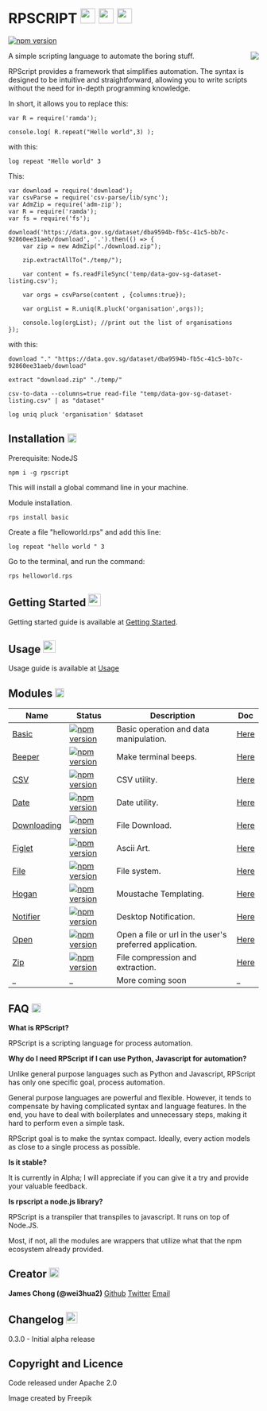 # RPSCRIPT <img src="https://s3.amazonaws.com/sample.rpscript.com/images/cheerful_robot50.png" width="30px"> <img src="https://s3.amazonaws.com/sample.rpscript.com/images/cheerful_robot50.png" width="30px"> <img src="https://s3.amazonaws.com/sample.rpscript.com/images/cheerful_robot50.png" width="30px">

[![npm version](https://badge.fury.io/js/rpscript.svg)](https://badge.fury.io/js/rpscript)

<img style="float: right;" src="https://s3.amazonaws.com/sample.rpscript.com/images/cool_robot100.png">
A simple scripting language to automate the boring stuff.

RPScript provides a framework that simplifies automation. The syntax is designed to be intuitive and straightforward,  allowing you to write scripts without the need for in-depth programming knowledge.

In short, it allows you to replace this:
```
var R = require('ramda');

console.log( R.repeat("Hello world",3) );
```

with this:
```
log repeat "Hello world" 3
```

This:
```
var download = require('download');
var csvParse = require('csv-parse/lib/sync');
var AdmZip = require('adm-zip');
var R = require('ramda');
var fs = require('fs');

download('https://data.gov.sg/dataset/dba9594b-fb5c-41c5-bb7c-92860ee31aeb/download', '.').then(() => {
    var zip = new AdmZip("./download.zip");
    
    zip.extractAllTo("./temp/");

    var content = fs.readFileSync('temp/data-gov-sg-dataset-listing.csv');
    
    var orgs = csvParse(content , {columns:true});

    var orgList = R.uniq(R.pluck('organisation',orgs));

    console.log(orgList); //print out the list of organisations
});

```
with this:
```
download "." "https://data.gov.sg/dataset/dba9594b-fb5c-41c5-bb7c-92860ee31aeb/download"

extract "download.zip" "./temp/"

csv-to-data --columns=true read-file "temp/data-gov-sg-dataset-listing.csv" | as "dataset"

log uniq pluck 'organisation' $dataset
```



## Installation <img src="https://s3.amazonaws.com/sample.rpscript.com/images/smart_robot50.png" width="18px">

Prerequisite: NodeJS

```
npm i -g rpscript
```
This will install a global command line in your machine.

Module installation.
```
rps install basic
```

Create a file "helloworld.rps" and add this line:
```
log repeat "hello world " 3
```

Go to the terminal, and run the command:
```
rps helloworld.rps
```

## Getting Started <img src="https://s3.amazonaws.com/sample.rpscript.com/images/handy_robot50.png" width="25px">

Getting started guide is available at [Getting Started](http://www.rpscript.com/tutorial-gettingstarted.html).

## Usage <img src="https://s3.amazonaws.com/sample.rpscript.com/images/handy_robot50.png" width="25px">

Usage guide is available at [Usage](http://www.rpscript.com/tutorial-usage.html)


## Modules <img src="https://s3.amazonaws.com/sample.rpscript.com/images/bossy_robot50.png" width="18px">

Name | Status | Description | Doc
--- | --- | --- | ---
[Basic](https://github.com/TYPECASTINGSG/rpscript-api-basic) | [![npm version](https://badge.fury.io/js/%40typecasting%2Frpscript-api-basic.svg)](https://badge.fury.io/js/%40typecasting%2Frpscript-api-basic) | Basic operation and data manipulation. | [Here](http://www.rpscript.com/Basic.html)
[Beeper](https://github.com/TYPECASTINGSG/rpscript-api-beeper) | [![npm version](https://badge.fury.io/js/%40typecasting%2Frpscript-api-beeper.svg)](https://badge.fury.io/js/%40typecasting%2Frpscript-api-beeper) | Make terminal beeps. | [Here](http://www.rpscript.com/Beeper.html)
[CSV](https://github.com/TYPECASTINGSG/rpscript-api-csv) | [![npm version](https://badge.fury.io/js/%40typecasting%2Frpscript-api-csv.svg)](https://badge.fury.io/js/%40typecasting%2Frpscript-api-csv) | CSV utility. | [Here](http://www.rpscript.com/CSV.html)
[Date](https://github.com/TYPECASTINGSG/rpscript-api-date) | [![npm version](https://badge.fury.io/js/%40typecasting%2Frpscript-api-date.svg)](https://badge.fury.io/js/%40typecasting%2Frpscript-api-date) | Date utility. | [Here](http://www.rpscript.com/Date.html)
[Downloading](https://github.com/TYPECASTINGSG/rpscript-api-download) | [![npm version](https://badge.fury.io/js/%40typecasting%2Frpscript-api-downloading.svg)](https://badge.fury.io/js/%40typecasting%2Frpscript-api-downloading) | File Download. | [Here](http://www.rpscript.com/Download.html)
[Figlet](https://github.com/TYPECASTINGSG/rpscript-api-figlet) | [![npm version](https://badge.fury.io/js/%40typecasting%2Frpscript-api-figlet.svg)](https://badge.fury.io/js/%40typecasting%2Frpscript-api-figlet) | Ascii Art. | [Here](http://www.rpscript.com/Figlet.html)
[File](https://github.com/TYPECASTINGSG/rpscript-api-file) | [![npm version](https://badge.fury.io/js/%40typecasting%2Frpscript-api-file.svg)](https://badge.fury.io/js/%40typecasting%2Frpscript-api-file) | File system. | [Here](http://www.rpscript.com/File.html)
[Hogan](https://github.com/TYPECASTINGSG/rpscript-api-hogan) | [![npm version](https://badge.fury.io/js/%40typecasting%2Frpscript-api-hogan.svg)](https://badge.fury.io/js/%40typecasting%2Frpscript-api-hogan) | Moustache Templating. | [Here](http://www.rpscript.com/Hogan.html)
[Notifier](https://github.com/TYPECASTINGSG/rpscript-api-notifier) | [![npm version](https://badge.fury.io/js/%40typecasting%2Frpscript-api-notifier.svg)](https://badge.fury.io/js/%40typecasting%2Frpscript-api-notifier) | Desktop Notification. | [Here](http://www.rpscript.com/Notifier.html)
[Open](https://github.com/TYPECASTINGSG/rpscript-api-open) | [![npm version](https://badge.fury.io/js/%40typecasting%2Frpscript-api-open.svg)](https://badge.fury.io/js/%40typecasting%2Frpscript-api-open) | Open a file or url in the user's preferred application. | [Here](http://www.rpscript.com/Open.html)
[Zip](https://github.com/TYPECASTINGSG/rpscript-api-adm-zip) | [![npm version](https://badge.fury.io/js/%40typecasting%2Frpscript-api-zip.svg)](https://badge.fury.io/js/%40typecasting%2Frpscript-api-zip) | File compression and extraction. | [Here](http://www.rpscript.com/Zip.html)
_ | _| More coming soon | _

## FAQ <img src="https://s3.amazonaws.com/sample.rpscript.com/images/smart_robot50.png" width="18px">

**What is RPScript?**

RPScript is a scripting language for process automation.

**Why do I need RPScript if I can use Python, Javascript for automation?**

Unlike general purpose languages such as Python and Javascript, RPScript has only one specific goal, process automation.

General purpose languages are powerful and flexible. However, it tends to compensate by having complicated syntax and language features. In the end, you have to deal with boilerplates and unnecessary steps, making it hard to perform even a simple task.

RPScript goal is to make the syntax compact. Ideally, every action models as close to a single process as possible.

**Is it stable?**

It is currently in Alpha; I will appreciate if you can give it a try and provide your valuable feedback.

**Is rpscript a node.js library?**

RPScript is a transpiler that transpiles to javascript. It runs on top of Node.JS. 

Most, if not, all the modules are wrappers that utilize what that the npm ecosystem already provided.

## Creator <img src="https://s3.amazonaws.com/sample.rpscript.com/images/kind_robot50.png" width="20px">

**James Chong (@wei3hua2)**
[Github](https://github.com/wei3hua2)
[Twitter](https://twitter.com/wei3hua2)
[Email](mailto:james.chong@typecasting.sg)

## Changelog <img src="https://s3.amazonaws.com/sample.rpscript.com/images/cheerful_robot50.png" width="23px">

0.3.0 - Initial alpha release

## Copyright and Licence

Code released under Apache 2.0

Image created by Freepik